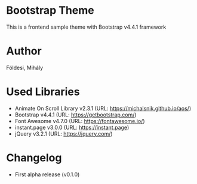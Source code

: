 # Bootstrap Theme
This is a frontend sample theme with Bootstrap v4.4.1 framework

 # Author
 Földesi, Mihály

# Used Libraries  
 * Animate On Scroll Library v2.3.1 (URL: https://michalsnik.github.io/aos/)
 * Bootstrap v4.4.1 (URL: https://getbootstrap.com/)
 * Font Awesome v4.7.0 (URL: https://fontawesome.io/)
 * instant.page v3.0.0 (URL: https://instant.page)
 * jQuery v3.2.1 (URL: https://jquery.com/)
 
 # Changelog
 * First alpha release (v0.1.0)

